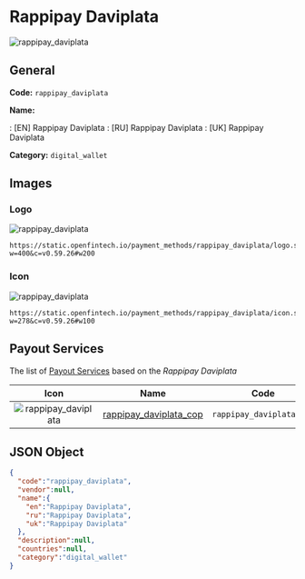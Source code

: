 
# Rappipay Daviplata 
![rappipay_daviplata](https://static.openfintech.io/payment_methods/rappipay_daviplata/logo.svg?w=400&c=v0.59.26#w200)  

## General 
**Code:** `rappipay_daviplata` 
 
**Name:** 
 
:	[EN] Rappipay Daviplata 
:	[RU] Rappipay Daviplata 
:	[UK] Rappipay Daviplata 
 
**Category:** `digital_wallet` 
 

## Images 

### Logo 
![rappipay_daviplata](https://static.openfintech.io/payment_methods/rappipay_daviplata/logo.svg?w=400&c=v0.59.26#w200)  

```
https://static.openfintech.io/payment_methods/rappipay_daviplata/logo.svg?w=400&c=v0.59.26#w200
```  

### Icon 
![rappipay_daviplata](https://static.openfintech.io/payment_methods/rappipay_daviplata/icon.svg?w=278&c=v0.59.26#w100)  

```
https://static.openfintech.io/payment_methods/rappipay_daviplata/icon.svg?w=278&c=v0.59.26#w100
```  

## Payout Services 
 
The list of [Payout Services](/payout-services/) based on the _Rappipay Daviplata_ 

|Icon|Name|Code| 
|:---:|:---:|:---:| 
|![rappipay_daviplata](https://static.openfintech.io/payout_methods/rappipay_daviplata/icon.svg?w=278&c=v0.59.26#w40) |[rappipay_daviplata_cop](/payout-services/rappipay_daviplata_cop/)|`rappipay_daviplata_cop`| 
 

## JSON Object 

```json
{
  "code":"rappipay_daviplata",
  "vendor":null,
  "name":{
    "en":"Rappipay Daviplata",
    "ru":"Rappipay Daviplata",
    "uk":"Rappipay Daviplata"
  },
  "description":null,
  "countries":null,
  "category":"digital_wallet"
}
```  
